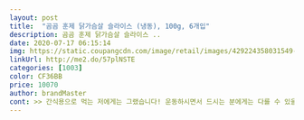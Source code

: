 ```yaml
---
layout: post 
title:  "곰곰 훈제 닭가슴살 슬라이스 (냉동), 100g, 6개입" 
description: 곰곰 훈제 닭가슴살 슬라이스 ..
date: 2020-07-17 06:15:14 
img: https://static.coupangcdn.com/image/retail/images/429224358031549-bb536b99-cf21-4bfc-aecf-feccfaf77971.jpg 
linkUrl: http://me2.do/57plNSTE 
categories: [1003] 
color: CF36BB 
price: 10070 
author: brandMaster 
cont: >> 간식용으로 먹는 저에게는 그랬습니다! 운동하시면서 드시는 분에게는 다를 수 있을 것 같아요.<br/><br/>>> 길이는 성인 약지 손가락 정도입니다.<br/><br/>>> 데우자마자 꺼내 먹는데, 촉촉함이 흥건해서 물 없이 먹어도 목이 메지 않더군요.<br/><br/>>> 두께는 얇지만 씹는 느낌은 즐길 수 있습니다.<br/><br/>>> 즙은 살아있으면서, 먹기 좋을 정도로 부드럽게 따뜻하게 데워지더군요.<br/><br/>>> 훈제 향은 예상했던 것보다 약합니다.<br/> 저는 확 나길 바랐거든요.<br/> 개인 취향이니 참고하세요.<br/><br/><br/> - 100g 한 팩은 간식으로 먹기 딱 좋습니다.<br/> 만약 이것으로만 식사를 한다면 전 못 버틸 듯요.<br/><br/><br/> - 꽝꽝 냉동된 상태로 잘 도착했습니다.<br/><br/><br/> - 닭 가슴살 속이 매우 촉촉한 편입니다.<br/><br/><br/> - 닭 가슴살 육질은 뭉개지지 않고 쫄깃합니다.<br/> 게다가 질기지 않네요.<br/><br/><br/> - 닭 비린내는 나진 않습니다.<br/> 훈제 향만 납니다.<br/><br/><br/> - 슬라이드 되어 있어서 제품 자체만 먹기 편하고, 샐러드 / 샌드위치 같은 요리에 활용하기도 좋네요.<br/><br/><br/> - 슬라이스 조각 크기는 일정한 편이며, 1팩에 담긴 슬라이스 조각 수가 많다고 느껴졌습니다.<br/><br/><br/> - 요리로 활용할 때는 프라이팬이나 에어프라이기에 구웠는데요.<br/> 나름 괜찮습니다.<br/><br/><br/> - 전자레인지에 2분 30초 해동했는데, 따끈하게 먹기 딱 좋습니다.<br/><br/> 
---
```

 